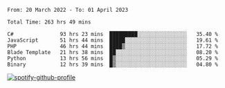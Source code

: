 <!--START_SECTION:waka-->

```text
From: 20 March 2022 - To: 01 April 2023

Total Time: 263 hrs 49 mins

C#               93 hrs 23 mins  █████████░░░░░░░░░░░░░░░░   35.40 %
JavaScript       51 hrs 44 mins  █████░░░░░░░░░░░░░░░░░░░░   19.61 %
PHP              46 hrs 44 mins  ████▒░░░░░░░░░░░░░░░░░░░░   17.72 %
Blade Template   21 hrs 38 mins  ██░░░░░░░░░░░░░░░░░░░░░░░   08.20 %
Python           13 hrs 56 mins  █▒░░░░░░░░░░░░░░░░░░░░░░░   05.29 %
Binary           12 hrs 39 mins  █▒░░░░░░░░░░░░░░░░░░░░░░░   04.80 %
```

<!--END_SECTION:waka-->
[![spotify-github-profile](https://spotify-github-profile.vercel.app/api/view?uid=c00zprrvy9xiloa9qnco3hmng&cover_image=true&theme=novatorem&show_offline=false&background_color=121212&bar_color=53b14f&bar_color_cover=false)](https://spotify-github-profile.vercel.app/api/view?uid=c00zprrvy9xiloa9qnco3hmng&redirect=true)
